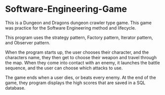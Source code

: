 # Software-Engineering-Game

This is a Dungeon and Dragons dungeon crawler type game. This game was
practice for the Software Engineering method and lifecycle.

This program uses the strategy pattern, Factory pattern, Iterator pattern, and Observer pattern.

When the program starts up, the user chooses their character, and the characters name,
they then get to choose their weapon and travel through the map. When they come into
contact with an enemy, it launches the battle sequence, and the user can choose
which attacks to use.

The game ends when a user dies, or beats every enemy. At the end of the game, they
program displays the high scores that are saved in a SQL database.
